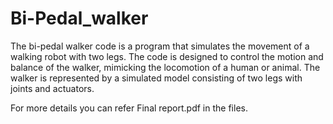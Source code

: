 # Bi-Pedal_walker
The bi-pedal walker code is a program that simulates the movement of a walking robot with two legs. The code is designed to control the motion and balance of the walker, mimicking the locomotion of a human or animal. The walker is represented by a simulated model consisting of two legs with joints and actuators.    

   
   

For more details you can refer Final report.pdf in the files. 



     


       
  
       
   
    

   
  

   
    